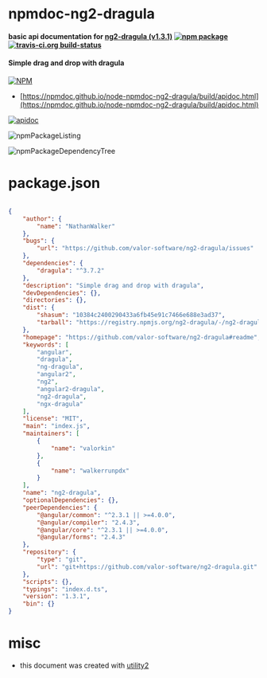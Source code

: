 # npmdoc-ng2-dragula

#### basic api documentation for  [ng2-dragula (v1.3.1)](https://github.com/valor-software/ng2-dragula#readme)  [![npm package](https://img.shields.io/npm/v/npmdoc-ng2-dragula.svg?style=flat-square)](https://www.npmjs.org/package/npmdoc-ng2-dragula) [![travis-ci.org build-status](https://api.travis-ci.org/npmdoc/node-npmdoc-ng2-dragula.svg)](https://travis-ci.org/npmdoc/node-npmdoc-ng2-dragula)

#### Simple drag and drop with dragula

[![NPM](https://nodei.co/npm/ng2-dragula.png?downloads=true&downloadRank=true&stars=true)](https://www.npmjs.com/package/ng2-dragula)

- [https://npmdoc.github.io/node-npmdoc-ng2-dragula/build/apidoc.html](https://npmdoc.github.io/node-npmdoc-ng2-dragula/build/apidoc.html)

[![apidoc](https://npmdoc.github.io/node-npmdoc-ng2-dragula/build/screenCapture.buildCi.browser.%252Ftmp%252Fbuild%252Fapidoc.html.png)](https://npmdoc.github.io/node-npmdoc-ng2-dragula/build/apidoc.html)

![npmPackageListing](https://npmdoc.github.io/node-npmdoc-ng2-dragula/build/screenCapture.npmPackageListing.svg)

![npmPackageDependencyTree](https://npmdoc.github.io/node-npmdoc-ng2-dragula/build/screenCapture.npmPackageDependencyTree.svg)



# package.json

```json

{
    "author": {
        "name": "NathanWalker"
    },
    "bugs": {
        "url": "https://github.com/valor-software/ng2-dragula/issues"
    },
    "dependencies": {
        "dragula": "^3.7.2"
    },
    "description": "Simple drag and drop with dragula",
    "devDependencies": {},
    "directories": {},
    "dist": {
        "shasum": "10384c2400290433a6fb45e91c7466e688e3ad37",
        "tarball": "https://registry.npmjs.org/ng2-dragula/-/ng2-dragula-1.3.1.tgz"
    },
    "homepage": "https://github.com/valor-software/ng2-dragula#readme",
    "keywords": [
        "angular",
        "dragula",
        "ng-dragula",
        "angular2",
        "ng2",
        "angular2-dragula",
        "ng2-dragula",
        "ngx-dragula"
    ],
    "license": "MIT",
    "main": "index.js",
    "maintainers": [
        {
            "name": "valorkin"
        },
        {
            "name": "walkerrunpdx"
        }
    ],
    "name": "ng2-dragula",
    "optionalDependencies": {},
    "peerDependencies": {
        "@angular/common": "^2.3.1 || >=4.0.0",
        "@angular/compiler": "2.4.3",
        "@angular/core": "^2.3.1 || >=4.0.0",
        "@angular/forms": "2.4.3"
    },
    "repository": {
        "type": "git",
        "url": "git+https://github.com/valor-software/ng2-dragula.git"
    },
    "scripts": {},
    "typings": "index.d.ts",
    "version": "1.3.1",
    "bin": {}
}
```



# misc
- this document was created with [utility2](https://github.com/kaizhu256/node-utility2)
